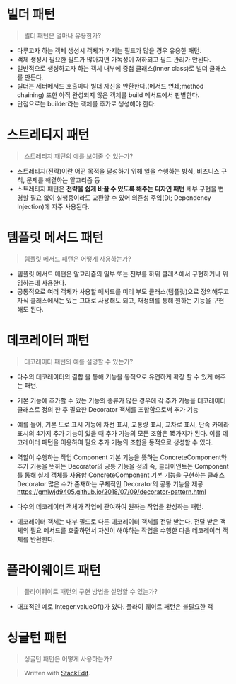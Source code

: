 # 빌더 패턴

>빌더 패턴은 얼마나 유용한가?

* 다루고자 하는 객체 생성시 객체가 가지는 필드가 많을 경우 유용한 패턴.
* 객체 생성시 필요한 필드가 많아지면 가독성이 저하되고 필드 관리가 안된다. 
* 일반적으로 생성하고자 하는 객체 내부에 중첩 클래스(inner class)로 빌더 클래스를 만든다.
* 빌더는 세터메서드 호출마다 빌더 자신을 반환한다.(메서드 연쇄;method chaining) 또한 아직 완성되지 않은 객체를 build 메서드에서 판별한다.
* 단점으로는 builder라는 객체를 추가로 생성해야 한다. 

# 스트레티지 패턴

>스트레티지 패턴의 예를 보여줄 수 있는가?

* 스트레티지(전략)이란 어떤 목적을 달성하기 위해 일을 수행하는 방식, 비즈니스 규칙, 문제를 해결하는 알고리즘 등
* 스트레티지 패턴은 **전략을 쉽게 바꿀 수 있도록 해주는 디자인 패턴** 세부 구현을 변경할 필요 없이 실행중이라도 교환할 수 있어 의존성 주입(DI; Dependency Injection)에 자주 사용된다. 

# 템플릿 메서드 패턴

> 템플릿 메서드 패턴은 어떻게 사용하는가?

* 템플릿 메서드 매턴은 알고리즘의 일부 또는 전부를 하위 클래스에서 구현하거나 위임하는데 사용한다. 
* 공통적으로 여러 객체가 사용할 메서드를 미리 부모 클래스(템플릿)으로 정의해두고 자식 클래스에서는 있는 그대로 사용해도 되고, 재정의를 통해 원하는 기능을 구현해도 된다. 

# 데코레이터 패턴

> 데코레이터 패턴의 예를 설명할 수 있는가?

* 다수의 데코레이터의 결합 을 통해 기능을 동적으로 유연하게 확장 할 수 있게 해주는 패턴.
* 기본 기능에 추가할 수 있는 기능의 종류가 많은 경우에 각 추가 기능을 데코레이터 클래스로 정의 한 후 필요한 Decorator 객체를 조합함으로써 추가 기능
* 예를 들어, 기본 도로 표시 기능에 차선 표시, 교통량 표시, 교차로 표시, 단속 카메라 표시의 4가지 추가 기능이 있을 때 추가 기능의 모든 조합은 15가지가 된다. 이를 데코레이터 패턴을 이용하여 필요 추가 기능의 조합을 동적으로 생성할 수 있다.
* 역할이 수행하는 작업
Component
기본 기능을 뜻하는 ConcreteComponent와 추가 기능을 뜻하는 Decorator의 공통 기능을 정의
즉, 클라이언트는 Component를 통해 실제 객체를 사용함
ConcreteComponent
기본 기능을 구현하는 클래스
Decorator
많은 수가 존재하는 구체적인 Decorator의 공통 기능을 제공
https://gmlwjd9405.github.io/2018/07/09/decorator-pattern.html

* 다수의 데코레이터 객체가 작업에 관여하여 원하는 작업을 완성하는 패턴.
* 데코레이터 객체는 내부 필드로 다른 데코레이터 객체를 전달 받는다. 전달 받은 객체의 필요 메서드를 호출하면서 자신이 해야하는 작업을 수행한 다음 데코레이터 객체를 반환한다. 

# 플라이웨이트 패턴

> 플라이웨이트 패턴의 구현 방법을 설명할 수 있는가?

* 대표적인 예로 Integer.valueOf()가 있다. 플라이 웨이트 패턴은 불필요한 객

# 싱글턴 패턴

> 싱글턴 패턴은 어떻게 사용하는가?




> Written with [StackEdit](https://stackedit.io/).
<!--stackedit_data:
eyJoaXN0b3J5IjpbMTYwNzMxMDMyMyw0NDk0ODkwMjQsMTkzND
Q2MTY5LC0yMDgzNjc5MDA2LDIxMzcxNTczMTYsLTIwNjE0ODA1
ODIsLTMzMDgyMDg2OCwyMTExNDIzNTkyLDIxMjMxMTI3MDZdfQ
==
-->